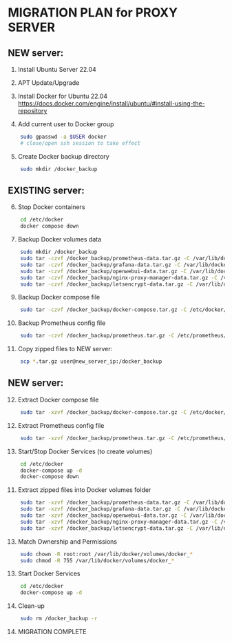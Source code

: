 MIGRATION PLAN for PROXY SERVER
======================================

NEW server:
----------------
1. Install Ubuntu Server 22.04

2. APT Update/Upgrade

3. Install Docker for Ubuntu 22.04
	https://docs.docker.com/engine/install/ubuntu/#install-using-the-repository

4. Add current user to Docker group
```bash
	sudo gpasswd -a $USER docker
	# close/open ssh session to take effect
```

5. Create Docker backup directory
```bash
	sudo mkdir /docker_backup
```

EXISTING server:
--------------------
6. Stop Docker containers
```bash
	cd /etc/docker
	docker compose down
```

7. Backup Docker volumes data   
```bash
	sudo mkdir /docker_backup
	sudo tar -czvf /docker_backup/prometheus-data.tar.gz -C /var/lib/docker/volumes/ docker_prometheus-data
	sudo tar -czvf /docker_backup/grafana-data.tar.gz -C /var/lib/docker/volumes/ docker_grafana-data
	sudo tar -czvf /docker_backup/openwebui-data.tar.gz -C /var/lib/docker/volumes/ docker_openwebui-data
	sudo tar -czvf /docker_backup/nginx-proxy-manager-data.tar.gz -C /var/lib/docker/volumes/ docker_nginx-proxy-manager-data
	sudo tar -czvf /docker_backup/letsencrypt-data.tar.gz -C /var/lib/docker/volumes/ docker_letsencrypt-data
```

9. Backup Docker compose file
```bash
	sudo tar -czvf /docker_backup/docker-compose.tar.gz -C /etc/docker/ docker-compose.yml
```

10. Backup Prometheus config file
```bash
	sudo tar -czvf /docker_backup/prometheus.tar.gz -C /etc/prometheus/ prometheus.yml
```

11. Copy zipped files to NEW server:
```bash
	scp *.tar.gz user@new_server_ip:/docker_backup
```

NEW server:
----------------
12. Extract Docker compose file
```bash
	sudo tar -xzvf /docker_backup/docker-compose.tar.gz -C /etc/docker/
```

12. Extract Prometheus config file
```bash
	sudo tar -xzvf /docker_backup/prometheus.tar.gz -C /etc/prometheus/
```

13. Start/Stop Docker Services (to create volumes)
```bash
	cd /etc/docker
	docker-compose up -d
	docker-compose down
```

11. Extract zipped files into Docker volumes folder
```bash
	sudo tar -xzvf /docker_backup/prometheus-data.tar.gz -C /var/lib/docker/volumes/
	sudo tar -xzvf /docker_backup/grafana-data.tar.gz -C /var/lib/docker/volumes/
	sudo tar -xzvf /docker_backup/openwebui-data.tar.gz -C /var/lib/docker/volumes/
	sudo tar -xzvf /docker_backup/nginx-proxy-manager-data.tar.gz -C /var/lib/docker/volumes/
	sudo tar -xzvf /docker_backup/letsencrypt-data.tar.gz -C /var/lib/docker/volumes/
```

13. Match Ownership and Permissions
```bash
	sudo chown -R root:root /var/lib/docker/volumes/docker_*
	sudo chmod -R 755 /var/lib/docker/volumes/docker_*
```

13. Start Docker Services
```bash
	cd /etc/docker
	docker-compose up -d
```

14. Clean-up
```bash
	sudo rm /docker_backup -r
```

14. MIGRATION COMPLETE
